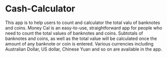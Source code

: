 # Cash-Calculator
This app is to help users to count and calculator the total valu of banknotes and coins.
Money Cal is an easy-to-use, straightforward app for people who need to count the total values of banknotes and coins. 
Subtotals of banknotes and coins, as well as the total value will be calculated once the amount of any banknote or coin is entered. 
Various currencies including Australian Dollar, US dollar, Chinese Yuan and so on are available in the app.
